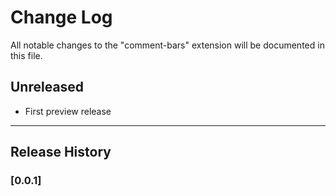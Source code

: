 # Change Log

All notable changes to the "comment-bars" extension will be documented in this file.

## Unreleased

- First preview release

-----------------------------------------------------------------------------------------

## Release History

### [0.0.1]